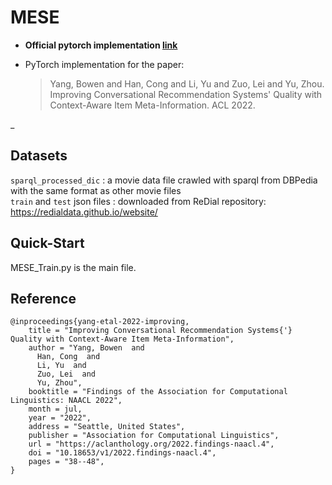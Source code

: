 # MESE

- **Official pytorch implementation [link](https://github.com/by2299/mese)**

- PyTorch implementation for the paper:

    > Yang, Bowen and Han, Cong and Li, Yu and Zuo, Lei and Yu, Zhou. Improving Conversational Recommendation Systems' Quality with Context-Aware Item Meta-Information. ACL 2022.   
   
 _
## Datasets

[//]: # (## Download Datasets and Pre-trained Model)

 `sparql_processed_dic` : a movie data file crawled with sparql from DBPedia
with the same format as other movie files  
`train` and `test` json files : downloaded from ReDial repository: https://redialdata.github.io/website/
## Quick-Start

MESE_Train.py is the main file.

## Reference

```
@inproceedings{yang-etal-2022-improving,
    title = "Improving Conversational Recommendation Systems{'} Quality with Context-Aware Item Meta-Information",
    author = "Yang, Bowen  and
      Han, Cong  and
      Li, Yu  and
      Zuo, Lei  and
      Yu, Zhou",
    booktitle = "Findings of the Association for Computational Linguistics: NAACL 2022",
    month = jul,
    year = "2022",
    address = "Seattle, United States",
    publisher = "Association for Computational Linguistics",
    url = "https://aclanthology.org/2022.findings-naacl.4",
    doi = "10.18653/v1/2022.findings-naacl.4",
    pages = "38--48",
}
```